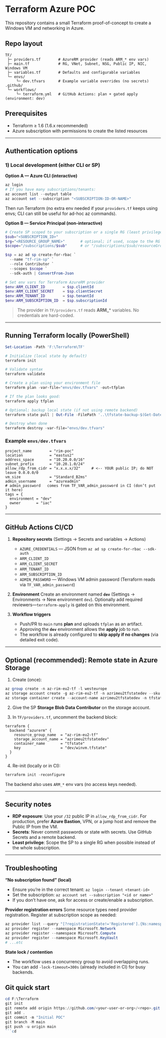 
# Terraform Azure POC

This repository contains a small Terraform proof-of-concept to create a Windows VM and networking in Azure.

## Repo layout

```
TF/
 ├─ providers.tf        # AzureRM provider (reads ARM_* env vars)
 ├─ main.tf             # RG, VNet, Subnet, NSG, Public IP, NIC, Windows VM
 ├─ variables.tf        # Defaults and configurable variables
 └─ envs/
     └─ dev.tfvars      # Example variable overrides (no secrets)
.github/
 └─ workflows/
     └─ terraform.yml   # GitHub Actions: plan + gated apply (environment: dev)
```

## Prerequisites

* Terraform ≥ 1.6 (1.6.x recommended)
* Azure subscription with permissions to create the listed resources

---

## Authentication options

### 1) Local development (either CLI or SP)

**Option A — Azure CLI (interactive)**

```powershell
az login
# If you have many subscriptions/tenants:
az account list --output table
az account set --subscription "<SUBSCRIPTION-ID-OR-NAME>"
```

Then run Terraform (no extra env needed if your `providers.tf` keeps using envs; CLI can still be useful for ad-hoc az commands).

**Option B — Service Principal (non-interactive)**

```powershell
# Create SP scoped to your subscription or a single RG (least privilege recommended)
$sub="<SUBSCRIPTION_ID>"
$rg="<RESOURCE_GROUP_NAME>"       # optional; if used, scope to the RG
$scope="/subscriptions/$sub"      # or "/subscriptions/$sub/resourceGroups/$rg"

$sp = az ad sp create-for-rbac `
  --name "tf-rim-sp" `
  --role Contributor `
  --scopes $scope `
  --sdk-auth | ConvertFrom-Json

# Set env vars for Terraform AzureRM provider
$env:ARM_CLIENT_ID        = $sp.clientId
$env:ARM_CLIENT_SECRET    = $sp.clientSecret
$env:ARM_TENANT_ID        = $sp.tenantId
$env:ARM_SUBSCRIPTION_ID  = $sp.subscriptionId
```

> The provider in `TF/providers.tf` reads **ARM_*** variables. No credentials are hard-coded.

---

## Running Terraform locally (PowerShell)

```powershell
Set-Location -Path 'F:\Terraform\TF'

# Initialize (local state by default)
terraform init

# Validate syntax
terraform validate

# Create a plan using your environment file
terraform plan -var-file="envs/dev.tfvars" -out=tfplan

# If the plan looks good:
terraform apply tfplan

# Optional: backup local state (if not using remote backend)
terraform state pull | Out-File -FilePath '..\tfstate-backup-$(Get-Date -Format "yyyy-MM-ddTHH-mm-ssZ").tfstate' -Encoding utf8

# Destroy when done
terraform destroy -var-file="envs/dev.tfvars"
```

### Example `envs/dev.tfvars`

```hcl
project_name        = "rim-poc"
location            = "eastus2"
address_space       = "10.20.0.0/16"
subnet_prefix       = "10.20.1.0/24"
allow_rdp_from_cidr = "x.x.x.x/32"     # <-- YOUR public IP; do NOT leave 0.0.0.0/0
vm_size             = "Standard_B2ms"
admin_username      = "azureadmin"
# admin_password   comes from TF_VAR_admin_password in CI (don’t put it here)
tags = {
  environment = "dev"
  owner       = "iac"
}
```

---

## GitHub Actions CI/CD

1. **Repository secrets** (Settings → Secrets and variables → Actions)

   * `AZURE_CREDENTIALS` — JSON from `az ad sp create-for-rbac --sdk-auth`
   * `ARM_CLIENT_ID`
   * `ARM_CLIENT_SECRET`
   * `ARM_TENANT_ID`
   * `ARM_SUBSCRIPTION_ID`
   * `ADMIN_PASSWORD` — Windows VM admin password (Terraform reads via `TF_VAR_admin_password`)

2. **Environment**
   Create an environment named **`dev`** (Settings → Environments → New environment `dev`).
   Optionally add required reviewers—`terraform-apply` is gated on this environment.

3. **Workflow triggers**

   * Push/PR to `main` runs **plan** and uploads `tfplan` as an artifact.
   * Approving the **`dev`** environment allows the **apply** job to run.
   * The workflow is already configured to **skip apply if no changes** (via detailed exit code).

---

## Optional (recommended): Remote state in Azure Storage

1. Create (once):

```powershell
az group create -n az-rim-eu2-tf -l westeurope
az storage account create -g az-rim-eu2-tf -n azrimeu2tfstatedev --sku Standard_LRS --kind StorageV2
az storage container create --account-name azrimeu2tfstatedev -n tfstate
```

2. Give the SP **Storage Blob Data Contributor** on the storage account.

3. In `TF/providers.tf`, uncomment the backend block:

```hcl
terraform {
  backend "azurerm" {
    resource_group_name  = "az-rim-eu2-tf"
    storage_account_name = "azrimeu2tfstatedev"
    container_name       = "tfstate"
    key                  = "dev/winvm.tfstate"
  }
}
```

4. Re-init (locally or in CI):

```powershell
terraform init -reconfigure
```

The backend also uses `ARM_*` env vars (no access keys needed).

---

## Security notes

* **RDP exposure**: Use your `/32` public IP in `allow_rdp_from_cidr`. For production, prefer **Azure Bastion**, VPN, or a jump host and remove the Public IP from the VM.
* **Secrets**: Never commit passwords or state with secrets. Use GitHub Secrets and a remote backend.
* **Least privilege**: Scope the SP to a single RG when possible instead of the whole subscription.

---

## Troubleshooting

**“No subscription found” (local)**

* Ensure you’re in the correct tenant: `az login --tenant <tenant-id>`
* Set the subscription: `az account set --subscription "<id or name>"`
* If you don’t have one, ask for access or create/enable a subscription.

**Provider registration errors**
Some resource types need provider registration. Register at subscription scope as needed:

```powershell
az provider list --query "[?registrationState!='Registered'].{Ns:namespace,State:registrationState}" -o table
az provider register --namespace Microsoft.Network
az provider register --namespace Microsoft.Compute
az provider register --namespace Microsoft.KeyVault
# ...etc
```

**State lock / contention**

* The workflow uses a concurrency group to avoid overlapping runs.
* You can add `-lock-timeout=300s` (already included in CI) for busy backends.

## Git quick start

```powershell
cd F:\Terraform
git init
git remote add origin https://github.com/<your-user-or-org>/<repo>.git
git add .
git commit -m "Initial POC"
git branch -M main
git push -u origin main
```cd